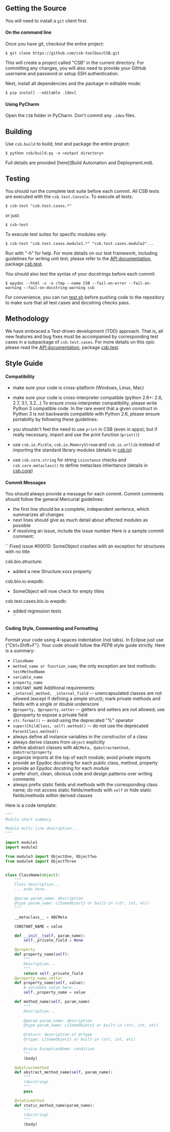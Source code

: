## Getting the Source

You will need to install a ``git`` client first.

#### On the command line
Once you have git, checkout the entire project:

    $ git clone https://github.com/csb-toolbox/CSB.git

This will create a project called "CSB" in the current directory. 
For committing any changes, you will also need to provide your 
GitHub username and password or setup SSH authentication.

Next, install all dependencies and the package in editable mode:

    $ pip install --editable .[dev]

#### Using PyCharm

Open the ``CSB`` folder in PyCharm. Don't commit any ``.idea`` files.

## Building

Use ``csb.build`` to build, test and package the entire project:


    $ python csb/build.py -o <output directory>
    
Full details are provided [here](Build Automation and Deployment.md).

## Testing

You should run the complete test suite before each commit. All CSB 
tests are executed with the ``csb.test.Console``. To execute all tests:


    $ csb-test "csb.test.cases.*"

or just:


    $ csb-test         

To execute test suites for specific modules only:


    $ csb-test "csb.test.cases.module1.*" "csb.test.cases.module2"...

Run with "-h" for help. For more details on our test framework, 
including guidelines for writing unit test, please refer to the 
[API documentation](http://pythonhosted.org/csb/), package 
[csb.test](http://pythonhosted.org/csb/csb.test-module.html).

You should also test the syntax of your docstrings before each commit:


    $ epydoc --html -v -o /tmp --name CSB --fail-on-error --fail-on-warning --fail-on-docstring-warning csb

For convenience, you can run [test.sh](test.sh) before pushing code to 
the repository to make sure that all test cases and docstring checks pass.

## Methodology

We have embraced a Test-driven development (TDD) approach. That is, all 
new features and bug fixes must be accompanied by corresponding test 
cases in a subpackage of ``csb.test.cases``. For more details on this 
opic please read the [API documentation](http://pythonhosted.org/csb/), 
package [csb.test](http://pythonhosted.org/csb/csb.test-module.html).

## Style Guide

#### Compatibility

* make sure your code is cross-platform (Windows, Linux, Mac)
* make sure your code is cross-interpreter compatible (python 2.6+: 2.6, 
2.7, 3.1, 3.2...)
To ensure cross-interpreter compatibility, please write Python 3 
compatible code. In the rare event that a given construct in Python 3 
is not backwards compatible with Python 2.6, please ensure portability 
by following these guidelines:

* you shouldn't feel the need to use ``print`` in CSB (even in apps); 
  but if really necessary, import and use the print function (``print()``)
* use ``csb.io.Pickle``, ``csb.io.MemoryStream`` and ``csb.io.urllib`` instead of importing the standard library modules (details in [csb.io](http://pythonhosted.org/csb/csb.io-module.html))
* use ``csb.core.string`` for string ``isinstance`` checks and ``csb.core.metaclass()`` to define metaclass inheritance (details in [csb.core](http://pythonhosted.org/csb/csb.core-module.html))

#### Commit Messages

You should always provide a message for each commit. Commit comments should follow the general Mercurial guidelines:

* the first line should be a complete, independent sentence, which summarizes all changes
* next lines should give as much detail about affected modules as possible
* if resolving an issue, include the issue number
Here is a sample commit comment:

``
Fixed issue #00010: SomeObject crashes with an exception for structures with no title

csb.bio.structure:
 - added a new Structure.xxxx property

csb.bio.io.wwpdb:
 - SomeObject will now check for empty titles

csb.test.cases.bio.io.wwpdb:
 - added regression tests	
``

#### Coding Style, Commenting and Formatting

Format your code using 4-spaces indentation (not tabs). In Eclipse just use {"Ctrl+Shift+F"}.
Your code should follow the PEP8 style guide strictly. Here is a summary:

* ``ClassName``
* ``method_name or function_name``; the only exception are test methods: ``testMethodName``
* ``variable_name``
* ``property_name``
* ``CONSTANT_NAME``
Additional requirements:
* ``_internal_method, _internal_field`` -- unencapsulated classes are not allowed (except if defining a simple struct); mark private methods and fields with a single or double underscore
* ``@property, @property.setter`` -- getters and setters are not allowed; use @property to expose a private field
* ``str.format()`` -- avoid using the deprecated "%" operator
* ``super(ChildClass, self).method()`` -- do not use the deprecated ``ParentClass.method()``
* always define all instance variables in the constructor of a class
* always derive classes from ``object`` explicitly
* define abstract classes with ``ABCMeta, @abstractmethod, @abstractproperty``
* organize imports at the top of each module; avoid private imports
* provide an Epydoc docstring for each public class, method, property
* provide an Epydoc docstring for each module
* prefer short, clean, obvious code and design patterns over writing comments
* always prefix static fields and methods with the corresponding class name; do not access static fields/methods with ``self`` or hide static fields/methods within derived classes

Here is a code template:

```python
"""
Module short summary.

Module multi-line description...
"""

import module1
import module2

from module3 import ObjectOne, ObjectTwo
from module4 import ObjectThree


class ClassName(object):
    """
    Class description...
    ... ends here.

    @param param_name: description
    @type param_name: L{SomeObject} or built-in (str, int, etc)
    """

    __metaclass__ = ABCMeta

    CONSTANT_NAME = value

    def __init__(self, param_name):
        self._private_field = None

    @property
    def property_name(self):
        """
        Description...
        """
        return self._private_field
    @property_name.setter
    def property_name(self, value):
        # validate value here...
        self._property_name = value

    def method_name(self, param_name)
        """
        Description...
        
        @param param_name: description
        @type param_name: L{SomeObject} or built-in (str, int, etc)

        @return: description of @rtype
        @rtype: L{SomeObject} or built-in (str, int, etc)
        
        @raise ExceptionName: condition
        """
        (body)

    @abstractmethod
    def abstract_method_name(self, param_name):
        """
        (docstring)
        """
        pass

    @staticmethod
    def static_method_name(param_name):
        """
        (docstring)
        """
        (body)
```
